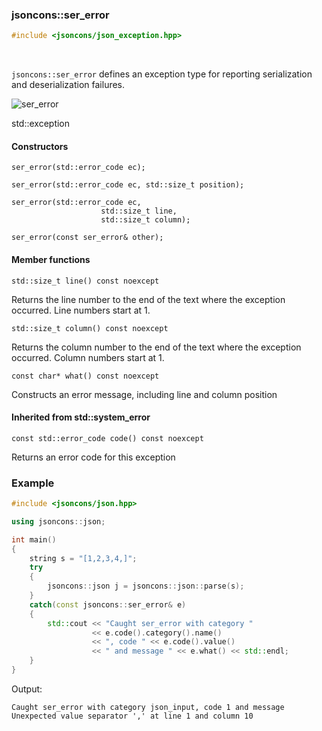 ### jsoncons::ser_error

```c++
#include <jsoncons/json_exception.hpp>
```

<br>

`jsoncons::ser_error` defines an exception type for reporting serialization and deserialization failures.

![ser_error](./diagrams/codec_error.png)

std::exception

#### Constructors

    ser_error(std::error_code ec);

    ser_error(std::error_code ec, std::size_t position);

    ser_error(std::error_code ec,
                        std::size_t line,
                        std::size_t column);

    ser_error(const ser_error& other);

#### Member functions

    std::size_t line() const noexcept
Returns the line number to the end of the text where the exception occurred.
Line numbers start at 1.

    std::size_t column() const noexcept
Returns the column number to the end of the text where the exception occurred.
Column numbers start at 1.

    const char* what() const noexcept
Constructs an error message, including line and column position

#### Inherited from std::system_error

    const std::error_code code() const noexcept
Returns an error code for this exception

### Example

```c++
#include <jsoncons/json.hpp>

using jsoncons::json;

int main()
{
    string s = "[1,2,3,4,]";
    try 
    {
        jsoncons::json j = jsoncons::json::parse(s);
    } 
    catch(const jsoncons::ser_error& e) 
    {
        std::cout << "Caught ser_error with category " 
                  << e.code().category().name() 
                  << ", code " << e.code().value() 
                  << " and message " << e.what() << std::endl;
    }
}
```

Output:
```
Caught ser_error with category json_input, code 1 and message Unexpected value separator ',' at line 1 and column 10
```
